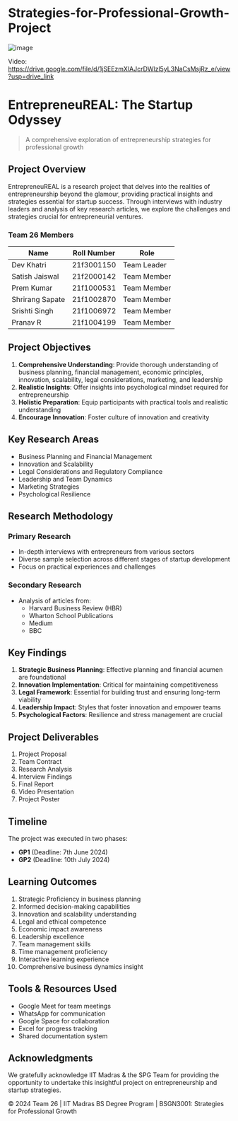 # Strategies-for-Professional-Growth-Project

![image](https://github.com/user-attachments/assets/23fcf7d8-4d6b-4c2b-bd96-6d751e057019)

Video: https://drive.google.com/file/d/1jSEEzmXlAJcrDWlzl5yL3NaCsMsjRz_e/view?usp=drive_link

# EntrepreneuREAL: The Startup Odyssey
> A comprehensive exploration of entrepreneurship strategies for professional growth

## Project Overview
EntrepreneuREAL is a research project that delves into the realities of entrepreneurship beyond the glamour, providing practical insights and strategies essential for startup success. Through interviews with industry leaders and analysis of key research articles, we explore the challenges and strategies crucial for entrepreneurial ventures.

### Team 26 Members
| Name | Roll Number | Role |
|------|-------------|------|
| Dev Khatri | 21f3001150 | Team Leader |
| Satish Jaiswal | 21f2000142 | Team Member |
| Prem Kumar | 21f1000531 | Team Member |
| Shrirang Sapate | 21f1002870 | Team Member |
| Srishti Singh | 21f1006972 | Team Member |
| Pranav R | 21f1004199 | Team Member |

## Project Objectives
1. **Comprehensive Understanding**: Provide thorough understanding of business planning, financial management, economic principles, innovation, scalability, legal considerations, marketing, and leadership
2. **Realistic Insights**: Offer insights into psychological mindset required for entrepreneurship
3. **Holistic Preparation**: Equip participants with practical tools and realistic understanding
4. **Encourage Innovation**: Foster culture of innovation and creativity

## Key Research Areas
- Business Planning and Financial Management
- Innovation and Scalability
- Legal Considerations and Regulatory Compliance
- Leadership and Team Dynamics
- Marketing Strategies
- Psychological Resilience

## Research Methodology
### Primary Research
- In-depth interviews with entrepreneurs from various sectors
- Diverse sample selection across different stages of startup development
- Focus on practical experiences and challenges

### Secondary Research
- Analysis of articles from:
  - Harvard Business Review (HBR)
  - Wharton School Publications
  - Medium
  - BBC

## Key Findings
1. **Strategic Business Planning**: Effective planning and financial acumen are foundational
2. **Innovation Implementation**: Critical for maintaining competitiveness
3. **Legal Framework**: Essential for building trust and ensuring long-term viability
4. **Leadership Impact**: Styles that foster innovation and empower teams
5. **Psychological Factors**: Resilience and stress management are crucial

## Project Deliverables
1. Project Proposal
2. Team Contract
3. Research Analysis
4. Interview Findings
5. Final Report
6. Video Presentation
7. Project Poster

## Timeline
The project was executed in two phases:
- **GP1** (Deadline: 7th June 2024)
- **GP2** (Deadline: 10th July 2024)

## Learning Outcomes
1. Strategic Proficiency in business planning
2. Informed decision-making capabilities
3. Innovation and scalability understanding
4. Legal and ethical competence
5. Economic impact awareness
6. Leadership excellence
7. Team management skills
8. Time management proficiency
9. Interactive learning experience
10. Comprehensive business dynamics insight

## Tools & Resources Used
- Google Meet for team meetings
- WhatsApp for communication
- Google Space for collaboration
- Excel for progress tracking
- Shared documentation system

## Acknowledgments
We gratefully acknowledge IIT Madras & the SPG Team for providing the opportunity to undertake this insightful project on entrepreneurship and startup strategies.

© 2024 Team 26 | IIT Madras BS Degree Program | BSGN3001: Strategies for Professional Growth
